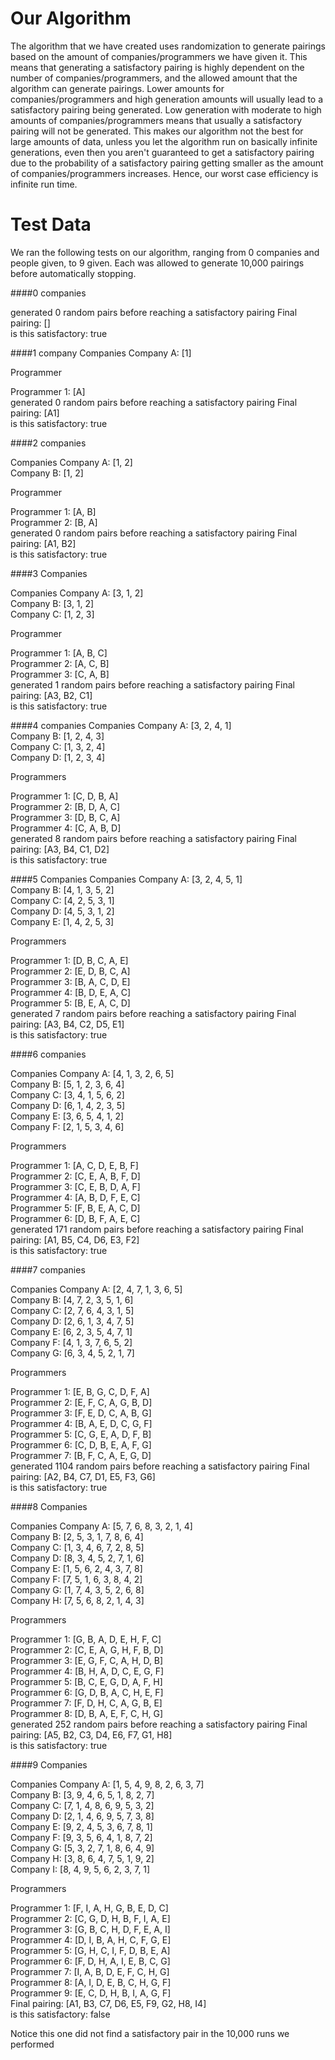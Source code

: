 # Our Algorithm
The algorithm that we have created uses randomization to generate pairings
based on the amount of companies/programmers we have given it.
This means that generating a satisfactory pairing is highly dependent on the number of companies/programmers,
and the allowed amount that the algorithm can generate pairings.
Lower amounts for companies/programmers and high generation amounts will usually lead to a satisfactory pairing being generated.
Low generation with moderate to high amounts of companies/programmers means that usually a satisfactory pairing will not be generated.
This makes our algorithm not the best for large amounts of data, unless you let the algorithm run on basically infinite generations,
even then you aren't guaranteed to get a satisfactory pairing due to the probability of a satisfactory pairing getting smaller
as the amount of companies/programmers increases.
Hence, our worst case efficiency is infinite run time.


# Test Data

We ran the following tests on our algorithm, ranging from 0 companies and people given, to 9 given.
Each was allowed to generate 10,000 pairings before automatically stopping.




####0 companies

generated 0 random pairs before reaching a satisfactory pairing
Final pairing: [] <br/>
is this satisfactory: true

####1 company
Companies
Company A: [1] <br/>

Programmer

Programmer 1: [A] <br/>
generated 0 random pairs before reaching a satisfactory pairing
Final pairing: [A1] <br/>
is this satisfactory: true

####2 companies

Companies
Company A: [1, 2] <br/>
Company B: [1, 2] <br/>

Programmer

Programmer 1: [A, B] <br/>
Programmer 2: [B, A] <br/>
generated 0 random pairs before reaching a satisfactory pairing
Final pairing: [A1, B2] <br/>
is this satisfactory: true

####3 Companies

Companies
Company A: [3, 1, 2] <br/>
Company B: [3, 1, 2] <br/>
Company C: [1, 2, 3] <br/>

Programmer

Programmer 1: [A, B, C] <br/>
Programmer 2: [A, C, B] <br/>
Programmer 3: [C, A, B] <br/>
generated 1 random pairs before reaching a satisfactory pairing
Final pairing: [A3, B2, C1] <br/>
is this satisfactory: true

####4 companies
Companies
Company A: [3, 2, 4, 1] <br/>
Company B: [1, 2, 4, 3] <br/>
Company C: [1, 3, 2, 4] <br/>
Company D: [1, 2, 3, 4] <br/>

Programmers

Programmer 1: [C, D, B, A] <br/>
Programmer 2: [B, D, A, C] <br/>
Programmer 3: [D, B, C, A] <br/>
Programmer 4: [C, A, B, D] <br/>
generated 8 random pairs before reaching a satisfactory pairing
Final pairing: [A3, B4, C1, D2] <br/>
is this satisfactory: true

####5 Companies 
Companies
Company A: [3, 2, 4, 5, 1] <br/>
Company B: [4, 1, 3, 5, 2] <br/>
Company C: [4, 2, 5, 3, 1] <br/>
Company D: [4, 5, 3, 1, 2] <br/>
Company E: [1, 4, 2, 5, 3] <br/>

Programmers

Programmer 1: [D, B, C, A, E] <br/>
Programmer 2: [E, D, B, C, A] <br/>
Programmer 3: [B, A, C, D, E] <br/>
Programmer 4: [B, D, E, A, C] <br/>
Programmer 5: [B, E, A, C, D] <br/>
generated 7 random pairs before reaching a satisfactory pairing
Final pairing: [A3, B4, C2, D5, E1] <br/>
is this satisfactory: true

####6 companies

Companies
Company A: [4, 1, 3, 2, 6, 5] <br/>
Company B: [5, 1, 2, 3, 6, 4] <br/>
Company C: [3, 4, 1, 5, 6, 2] <br/>
Company D: [6, 1, 4, 2, 3, 5] <br/>
Company E: [3, 6, 5, 4, 1, 2] <br/>
Company F: [2, 1, 5, 3, 4, 6] <br/>

Programmers

Programmer 1: [A, C, D, E, B, F] <br/>
Programmer 2: [C, E, A, B, F, D] <br/>
Programmer 3: [C, E, B, D, A, F] <br/>
Programmer 4: [A, B, D, F, E, C] <br/>
Programmer 5: [F, B, E, A, C, D] <br/>
Programmer 6: [D, B, F, A, E, C] <br/>
generated 171 random pairs before reaching a satisfactory pairing
Final pairing: [A1, B5, C4, D6, E3, F2] <br/>
is this satisfactory: true

####7 companies

Companies
Company A: [2, 4, 7, 1, 3, 6, 5] <br/>
Company B: [4, 7, 2, 3, 5, 1, 6] <br/>
Company C: [2, 7, 6, 4, 3, 1, 5] <br/>
Company D: [2, 6, 1, 3, 4, 7, 5] <br/>
Company E: [6, 2, 3, 5, 4, 7, 1] <br/>
Company F: [4, 1, 3, 7, 6, 5, 2] <br/>
Company G: [6, 3, 4, 5, 2, 1, 7] <br/>

Programmers

Programmer 1: [E, B, G, C, D, F, A] <br/>
Programmer 2: [E, F, C, A, G, B, D] <br/>
Programmer 3: [F, E, D, C, A, B, G] <br/>
Programmer 4: [B, A, E, D, C, G, F] <br/>
Programmer 5: [C, G, E, A, D, F, B] <br/>
Programmer 6: [C, D, B, E, A, F, G] <br/>
Programmer 7: [B, F, C, A, E, G, D] <br/>
generated 1104 random pairs before reaching a satisfactory pairing
Final pairing: [A2, B4, C7, D1, E5, F3, G6] <br/>
is this satisfactory: true

####8 Companies

Companies
Company A: [5, 7, 6, 8, 3, 2, 1, 4] <br/>
Company B: [2, 5, 3, 1, 7, 8, 6, 4] <br/>
Company C: [1, 3, 4, 6, 7, 2, 8, 5] <br/>
Company D: [8, 3, 4, 5, 2, 7, 1, 6] <br/>
Company E: [1, 5, 6, 2, 4, 3, 7, 8] <br/>
Company F: [7, 5, 1, 6, 3, 8, 4, 2] <br/>
Company G: [1, 7, 4, 3, 5, 2, 6, 8] <br/>
Company H: [7, 5, 6, 8, 2, 1, 4, 3] <br/>

Programmers

Programmer 1: [G, B, A, D, E, H, F, C] <br/>
Programmer 2: [C, E, A, G, H, F, B, D] <br/>
Programmer 3: [E, G, F, C, A, H, D, B] <br/>
Programmer 4: [B, H, A, D, C, E, G, F] <br/>
Programmer 5: [B, C, E, G, D, A, F, H] <br/>
Programmer 6: [G, D, B, A, C, H, E, F] <br/>
Programmer 7: [F, D, H, C, A, G, B, E] <br/>
Programmer 8: [D, B, A, E, F, C, H, G] <br/>
generated 252 random pairs before reaching a satisfactory pairing
Final pairing: [A5, B2, C3, D4, E6, F7, G1, H8] <br/>
is this satisfactory: true

####9 Companies

Companies
Company A: [1, 5, 4, 9, 8, 2, 6, 3, 7] <br/>
Company B: [3, 9, 4, 6, 5, 1, 8, 2, 7] <br/>
Company C: [7, 1, 4, 8, 6, 9, 5, 3, 2] <br/>
Company D: [2, 1, 4, 6, 9, 5, 7, 3, 8] <br/>
Company E: [9, 2, 4, 5, 3, 6, 7, 8, 1] <br/>
Company F: [9, 3, 5, 6, 4, 1, 8, 7, 2] <br/>
Company G: [5, 3, 2, 7, 1, 8, 6, 4, 9] <br/>
Company H: [3, 8, 6, 4, 7, 5, 1, 9, 2] <br/>
Company I: [8, 4, 9, 5, 6, 2, 3, 7, 1] <br/>

Programmers

Programmer 1: [F, I, A, H, G, B, E, D, C] <br/>
Programmer 2: [C, G, D, H, B, F, I, A, E] <br/>
Programmer 3: [G, B, C, H, D, F, E, A, I] <br/>
Programmer 4: [D, I, B, A, H, C, F, G, E] <br/>
Programmer 5: [G, H, C, I, F, D, B, E, A] <br/>
Programmer 6: [F, D, H, A, I, E, B, C, G] <br/>
Programmer 7: [I, A, B, D, E, F, C, H, G] <br/>
Programmer 8: [A, I, D, E, B, C, H, G, F] <br/>
Programmer 9: [E, C, D, H, B, I, A, G, F] <br/>
Final pairing: [A1, B3, C7, D6, E5, F9, G2, H8, I4] <br/>
is this satisfactory: false

Notice this one did not find a satisfactory pair in the 10,000 runs we performed